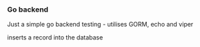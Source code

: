 ### Go backend
Just a simple go backend testing - utilises GORM, echo and viper

inserts a record into the database
